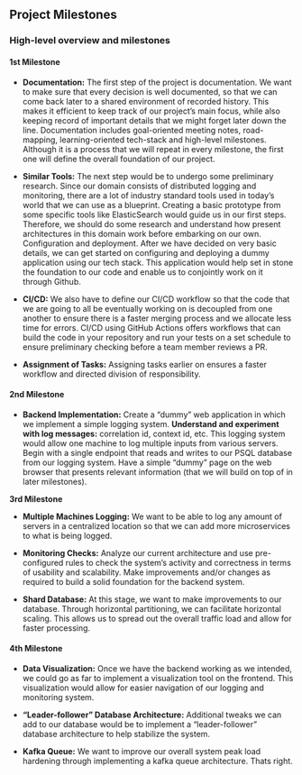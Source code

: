 ## Project Milestones

### High-level overview and milestones

#### 1st Milestone

- **Documentation:** The first step of the project is documentation. We want to make sure that every decision is well documented, so that we can come back later to a shared environment of recorded history. This makes it efficient to keep track of our project’s main focus, while also keeping record of important details that we might forget later down the line. Documentation includes goal-oriented meeting notes, road-mapping, learning-oriented tech-stack and high-level milestones. Although it is a process that we will repeat in every milestone, the first one will define the overall foundation of our project.

- **Similar Tools:** The next step would be to undergo some preliminary research. Since our domain consists of distributed logging and monitoring, there are a lot of industry standard tools used in today’s world that we can use as a blueprint. Creating a basic prototype from some specific tools like ElasticSearch would guide us in our first steps. Therefore, we should do some research and understand how present architectures in this domain work before embarking on our own.
  Configuration and deployment. After we have decided on very basic details, we can get started on configuring and deploying a dummy application using our tech stack. This application would help set in stone the foundation to our code and enable us to conjointly work on it through Github.

- **CI/CD:** We also have to define our CI/CD workflow so that the code that we are going to all be eventually working on is decoupled from one another to ensure there is a faster merging process and we allocate less time for errors. CI/CD using GitHub Actions offers workflows that can build the code in your repository and run your tests on a set schedule to ensure preliminary checking before a team member reviews a PR.

- **Assignment of Tasks:** Assigning tasks earlier on ensures a faster workflow and directed division of responsibility.

#### 2nd Milestone

- **Backend Implementation:** Create a “dummy” web application in which we implement a simple logging system.
  **Understand and experiment with log messages:** correlation id, context id, etc.
  This logging system would allow one machine to log multiple inputs from various servers.
  Begin with a single endpoint that reads and writes to our PSQL database from our logging system.
  Have a simple “dummy” page on the web browser that presents relevant information (that we will build on top of in later milestones).

**3rd Milestone**

- **Multiple Machines Logging:** We want to be able to log any amount of servers in a centralized location so that we can add more microservices to what is being logged.

- **Monitoring Checks:** Analyze our current architecture and use pre-configured rules to check the system’s activity and correctness in terms of usability and scalability. Make improvements and/or changes as required to build a solid foundation for the backend system.

- **Shard Database:** At this stage, we want to make improvements to our database. Through horizontal partitioning, we can facilitate horizontal scaling. This allows us to spread out the overall traffic load and allow for faster processing.

#### 4th Milestone

- **Data Visualization:** Once we have the backend working as we intended, we could go as far to implement a visualization tool on the frontend. This visualization would allow for easier navigation of our logging and monitoring system.

- **“Leader-follower” Database Architecture:** Additional tweaks we can add to our database would be to implement a “leader-follower” database architecture to help stabilize the system.

- **Kafka Queue:** We want to improve our overall system peak load hardening through implementing a kafka queue architecture. Thats right.
